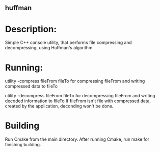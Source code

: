 ## huffman

# Description:

Simple C++ console utility, that performs file compressing and decompressing, using Huffman's algorithm

# Running:

utility -compress fileFrom fileTo
for compressing fileFrom and writing compressed data to fileTo

utility -decompress fileFrom fileTo
for decompressing fileFrom and writing decoded information to fileTo
If fileFrom isn't file with compressed data, created by the application, deconding won't be done.

# Building

Run Cmake from the main directory. After running Cmake, run make for finishing building.
